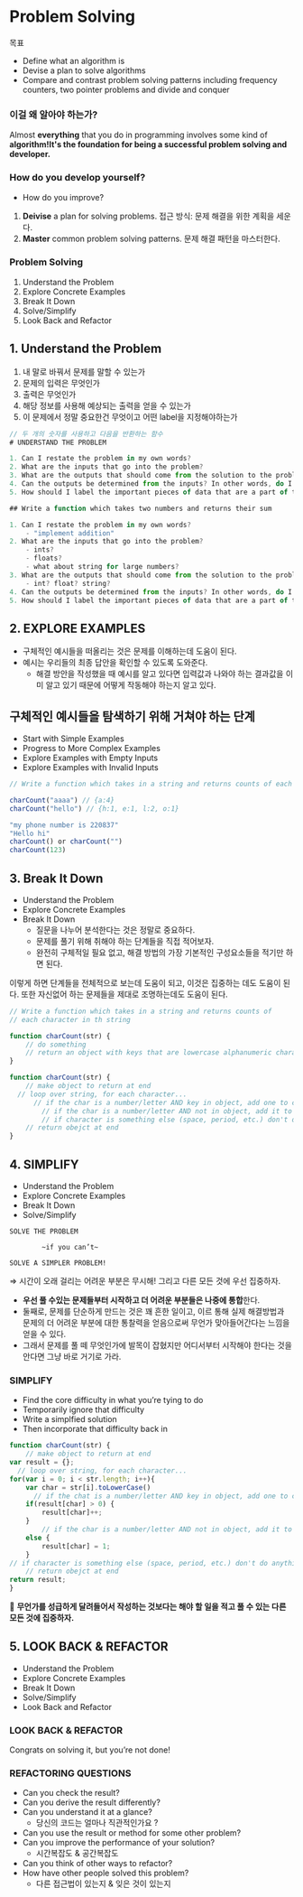 # Problem Solving

목표

- Define what an algorithm is
- Devise a plan to solve algorithms
- Compare and contrast problem solving patterns including frequency counters, two pointer problems and divide and conquer

### 이걸 왜 알아야 하는가?

Almost **everything** that you do in programming involves some kind of **algorithm!It's the foundation for being a successful problem solving and developer.**

### How do you develop yourself?

- How do you improve?
1. **Deivise** a plan for solving problems.
접근 방식: 문제 해결을 위한 계획을 세운다.
2. **Master** common problem solving patterns.
문제 해결 패턴을 마스터한다.

### Problem Solving

1. Understand the Problem
2. Explore Concrete Examples
3. Break It Down
4. Solve/Simplify
5. Look Back and Refactor

## 1. Understand the Problem

1. 내 말로 바꿔서 문제를 말할 수 있는가
2. 문제의 입력은 무엇인가
3. 출력은 무엇인가
4. 해당 정보를 사용해 예상되는 출력을 얻을 수 있는가
5. 이 문제에서 정말 중요한건 무엇이고 어떤 label을 지정해야하는가

```jsx
// 두 개의 숫자를 사용하고 다음을 반환하는 함수
# UNDERSTAND THE PROBLEM

1. Can I restate the problem in my own words?
2. What are the inputs that go into the problem?
3. What are the outputs that should come from the solution to the problem?
4. Can the outputs be determined from the inputs? In other words, do I have enough information to solve the problem?
5. How should I label the important pieces of data that are a part of the problem?

## Write a function which takes two numbers and returns their sum

1. Can I restate the problem in my own words?
    - "implement addition"
2. What are the inputs that go into the problem?
    - ints?
    - floats?
    - what about string for large numbers?
3. What are the outputs that should come from the solution to the problem?
    - int? float? string?
4. Can the outputs be determined from the inputs? In other words, do I have enough information to solve the problem?
5. How should I label the important pieces of data that are a part of the problem?
```

## 2. EXPLORE EXAMPLES

- 구체적인 예시들을 떠올리는 것은 문제를 이해하는데 도움이 된다.
- 예시는 우리들의 최종 답안을 확인할 수 있도록 도와준다.
    - 해결 방안을 작성했을 때 예시를 알고 있다면 입력값과 나와야 하는 결과값을 이미 알고 있기 때문에 어떻게 작동해야 하는지 알고 있다.

## 구체적인 예시들을 탐색하기 위해 거쳐야 하는 단계

- Start with Simple Examples
- Progress to More Complex Examples
- Explore Examples with Empty Inputs
- Explore Examples with Invalid Inputs

```jsx
// Write a function which takes in a string and returns counts of each character in the string.

charCount("aaaa") // {a:4}
charCount("hello") // {h:1, e:1, l:2, o:1}

"my phone number is 220837"
"Hello hi"
charCount() or charCount("")
charCount(123)
```

## 3. Break It Down

- Understand the Problem
- Explore Concrete Examples
- Break It Down
    - 질문을 나누어 분석한다는 것은 정말로 중요하다.
    - 문제를 풀기 위해 취해야 하는 단계들을 직접 적어보자.
    - 완전히 구체적일 필요 없고, 해결 방법의 가장 기본적인 구성요소들을 적기만 하면 된다.

이렇게 하면 단계들을 전체적으로 보는데 도움이 되고, 이것은 집중하는 데도 도움이 된다. 또한 자신없어 하는 문제들을 제대로 조명하는데도 도움이 된다.

```jsx
// Write a function which takes in a string and returns counts of
// each character in th string

function charCount(str) {
	// do something
	// return an object with keys that are lowercase alphanumeric characters in the string
}

function charCount(str) {
	// make object to return at end
  // loop over string, for each character...
	  // if the char is a number/letter AND key in object, add one to count
		// if the char is a number/letter AND not in object, add it to object and set value to 1
		// if character is something else (space, period, etc.) don't do anything
	// return obejct at end
}

```

## 4. SIMPLIFY

- Understand the Problem
- Explore Concrete Examples
- Break It Down
- Solve/Simplify

```
SOLVE THE PROBLEM

        ~if you can’t~

SOLVE A SIMPLER PROBLEM!

```

⇒ 시간이 오래 걸리는 어려운 부분은 무시해! 그리고 다른 모든 것에 우선 집중하자.

- **우선 풀 수있는 문제들부터 시작하고 더 어려운 부분들은 나중에 통합**한다.
- 둘째로, 문제를 단순하게 만드는 것은 꽤 흔한 일이고, 이르 통해 실제 해결방법과 문제의 더 어려운 부분에 대한 통찰력을 얻음으로써 무언가 맞아들어간다는 느낌을 얻을 수 있다.
- 그래서 문제를 풀 떼 무엇인가에 발목이 잡혔지만 어디서부터 시작해야 한다는 것을 안다면 그냥 바로 거기로 가라.

### SIMPLIFY

- Find the core difficulty in what you’re tying to do
- Temporarily ignore that difficulty
- Write a simplfied solution
- Then incorporate that difficulty back in

```jsx
function charCount(str) {
	// make object to return at end
var result = {};
  // loop over string, for each character...
for(var i = 0; i < str.length; i++){
	var char = str[i].toLowerCase()
	  // if the chat is a number/letter AND key in object, add one to count
	if(result[char] > 0) {
		result[char]++;
	}
		// if the char is a number/letter AND not in object, add it to object and set value to 1
	else {
		result[char] = 1;
	}
// if character is something else (space, period, etc.) don't do anything
	// return obejct at end
return result;
}
```

🚗 **무언가를 성급하게 달려들어서 작성하는 것보다는 해야 할 일을 적고 풀 수 있는 다른 모든 것에 집중하자.**

## 5. LOOK BACK & REFACTOR

- Understand the Problem
- Explore Concrete Examples
- Break It Down
- Solve/Simplify
- Look Back and Refactor

### LOOK BACK & REFACTOR

Congrats on solving it, but you’re not done!

### REFACTORING QUESTIONS

- Can you check the result?
- Can you derive the result differently?
- Can you understand it at a glance?
    - 당신의 코드는 얼마나 직관적인가요 ?
- Can you use the result or method for some other problem?
- Can you improve the performance of your solution?
    - 시간복잡도 & 공간복잡도
- Can you think of other ways to refactor?
- How have other people solved this problem?
    - 다른 접근법이 있는지 & 잊은 것이 있는지
